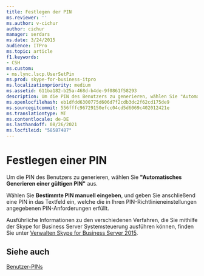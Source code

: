 ```yaml
---
title: Festlegen der PIN
ms.reviewer: ''
ms.author: v-cichur
author: cichur
manager: serdars
ms.date: 3/24/2015
audience: ITPro
ms.topic: article
f1.keywords:
- CSH
ms.custom:
- ms.lync.lscp.UserSetPin
ms.prod: skype-for-business-itpro
ms.localizationpriority: medium
ms.assetid: 611ba182-b25a-468d-b4de-9f0861f58293
description: Um die PIN des Benutzers zu generieren, wählen Sie "Automatisches Generieren einer gültigen PIN" aus.
ms.openlocfilehash: eb1dfdd6300775d606d7f2cdb3dc2f62cd175de9
ms.sourcegitcommit: 556fffc96729150efcc04cd5d6069c402012421e
ms.translationtype: MT
ms.contentlocale: de-DE
ms.lasthandoff: 08/26/2021
ms.locfileid: "58587487"
---
```

# <a name="set-pin"></a>Festlegen einer PIN

Um die PIN des Benutzers zu generieren, wählen Sie **"Automatisches Generieren einer gültigen PIN"** aus.

Wählen Sie **Bestimmte PIN manuell eingeben**, und geben Sie anschließend eine PIN in das Textfeld ein, welche die in Ihren PIN-Richtlinieneinstellungen angegebenen PIN-Anforderungen erfüllt.

Ausführliche Informationen zu den verschiedenen Verfahren, die Sie mithilfe der Skype for Business Server Systemsteuerung ausführen können, finden Sie unter [Verwalten Skype for Business Server 2015](../../manage/manage.md).

## <a name="see-also"></a>Siehe auch

[Benutzer-PINs](/previous-versions/office/lync-server-2013/lync-server-2013-managing-user-pins)